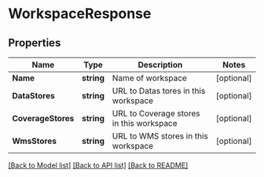 # WorkspaceResponse

## Properties
Name | Type | Description | Notes
------------ | ------------- | ------------- | -------------
**Name** | **string** | Name of workspace | [optional] 
**DataStores** | **string** | URL to Datas tores in this workspace | [optional] 
**CoverageStores** | **string** | URL to Coverage stores in this workspace | [optional] 
**WmsStores** | **string** | URL to WMS stores in this workspace | [optional] 

[[Back to Model list]](../README.md#documentation-for-models) [[Back to API list]](../README.md#documentation-for-api-endpoints) [[Back to README]](../README.md)


